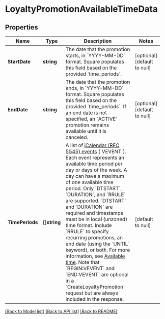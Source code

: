 # LoyaltyPromotionAvailableTimeData

## Properties

 Name            | Type         | Description                                                                                                                                                                                                                                                                                                                                                                                                                                                                                                                                                                                                                                                                                                                                                                                                                                                                            | Notes                        
-----------------|--------------|----------------------------------------------------------------------------------------------------------------------------------------------------------------------------------------------------------------------------------------------------------------------------------------------------------------------------------------------------------------------------------------------------------------------------------------------------------------------------------------------------------------------------------------------------------------------------------------------------------------------------------------------------------------------------------------------------------------------------------------------------------------------------------------------------------------------------------------------------------------------------------------|------------------------------
 **StartDate**   | **string**   | The date that the promotion starts, in &#x60;YYYY-MM-DD&#x60; format. Square populates this field based on the provided &#x60;time_periods&#x60;.                                                                                                                                                                                                                                                                                                                                                                                                                                                                                                                                                                                                                                                                                                                                      | [optional] [default to null] 
 **EndDate**     | **string**   | The date that the promotion ends, in &#x60;YYYY-MM-DD&#x60; format. Square populates this field based on the provided &#x60;time_periods&#x60;. If an end date is not specified, an &#x60;ACTIVE&#x60; promotion remains available until it is canceled.                                                                                                                                                                                                                                                                                                                                                                                                                                                                                                                                                                                                                               | [optional] [default to null] 
 **TimePeriods** | **[]string** | A list of [iCalendar (RFC 5545) events](https://tools.ietf.org/html/rfc5545#section-3.6.1) (&#x60;VEVENT&#x60;). Each event represents an available time period per day or days of the week.  A day can have a maximum of one available time period.  Only &#x60;DTSTART&#x60;, &#x60;DURATION&#x60;, and &#x60;RRULE&#x60; are supported. &#x60;DTSTART&#x60; and &#x60;DURATION&#x60; are required and timestamps must be in local (unzoned) time format. Include &#x60;RRULE&#x60; to specify recurring promotions, an end date (using the &#x60;UNTIL&#x60; keyword), or both. For more information, see [Available time](https://developer.squareup.com/docs/loyalty-api/loyalty-promotions#available-time).  Note that &#x60;BEGIN:VEVENT&#x60; and &#x60;END:VEVENT&#x60; are optional in a &#x60;CreateLoyaltyPromotion&#x60; request but are always included in the response. | [default to null]            

[[Back to Model list]](../README.md#documentation-for-models) [[Back to API list]](../README.md#documentation-for-api-endpoints) [[Back to README]](../README.md)

